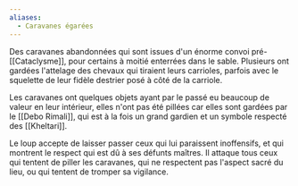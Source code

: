 ```yaml
---
aliases:
  - Caravanes égarées
---
```

Des caravanes abandonnées qui sont issues d'un énorme convoi pré-[[Cataclysme]], pour certains à moitié enterrées dans le sable. Plusieurs ont gardées l'attelage des chevaux qui tiraient leurs carrioles, parfois avec le squelette de leur fidèle destrier posé à côté de la carriole.

Les caravanes ont quelques objets ayant par le passé eu beaucoup de valeur en leur intérieur, elles n'ont pas été pillées car elles sont gardées par le [[Debo Rimali]], qui est à la fois un grand gardien et un symbole respecté des [[Kheltari]].

Le loup accepte de laisser passer ceux qui lui paraissent inoffensifs, et qui montrent le respect qui est dû à ses défunts maîtres. Il attaque tous ceux qui tentent de piller les caravanes, qui ne respectent pas l'aspect sacré du lieu, ou qui tentent de tromper sa vigilance.